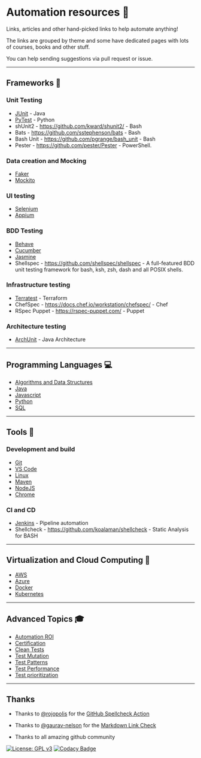 # Automation resources 🤖

Links, articles and other hand-picked links to help automate anything!

The links are grouped by theme and some have dedicated pages with lots of courses, books and other stuff.

You can help sending suggestions via pull request or issue.

---

## Frameworks 📝

### Unit Testing

- [JUnit](docs/frameworks/junit.md) - Java
- [PyTest](docs/frameworks/pytest.md) - Python
- shUnit2 - <https://github.com/kward/shunit2/> - Bash
- Bats - <https://github.com/sstephenson/bats> - Bash
- Bash Unit - <https://github.com/pgrange/bash_unit> - Bash
- Pester - https://github.com/pester/Pester - PowerShell. 

### Data creation and Mocking

- [Faker](docs/frameworks/faker.md)
- [Mockito](docs/frameworks/mockito.md)

### UI testing

- [Selenium](docs/frameworks/selenium.md)
- [Appium](docs/tools/appium.md)

### BDD Testing

- [Behave](docs/frameworks/behave.md)
- [Cucumber](docs/frameworks/cucumber.md)
- [Jasmine](docs/frameworks/jasmine.md)
- Shellspec - <https://github.com/shellspec/shellspec> - A full-featured BDD unit testing framework for bash, ksh, zsh, dash and all POSIX shells.

### Infrastructure testing

- [Terratest](docs/frameworks/terratest.md) - Terraform
- ChefSpec - <https://docs.chef.io/workstation/chefspec/> - Chef
- RSpec Puppet - <https://rspec-puppet.com/> - Puppet

### Architecture testing

- [ArchUnit](docs/frameworks/archunit.md) - Java Architecture

---

## Programming Languages 💻

- [Algorithms and Data Structures](docs/programming/algorithms.md)
- [Java](docs/programming/java.md)
- [Javascript](docs/programming/javascript.md)
- [Python](docs/programming/python.md)
- [SQL](docs/programming/sql.md)

---

## Tools 🔨

### Development and build

- [Git](docs/tools/linux.md)
- [VS Code](docs/tools/vscode.md)
- [Linux](docs/tools/git.md)
- [Maven](docs/tools/maven.md)
- [NodeJS](docs/tools/nodejs.md)
- [Chrome](docs/tools/chrome.md)

### CI and CD

- [Jenkins](docs/tools/jenkins.md) - Pipeline automation
- Shellcheck - <https://github.com/koalaman/shellcheck> - Static Analysis for BASH

---

## Virtualization and Cloud Computing 🎯

- [AWS](docs/clouds/aws.md)
- [Azure](docs/clouds/azure.md)
- [Docker](docs/tools/docker.md)
- [Kubernetes](docs/tools/kubernetes.md)

---

## Advanced Topics 🎓

- [Automation ROI](docs/topics/automation-roi.md)
- [Certification](docs/topics/certification.md)
- [Clean Tests](docs/topics/clean-tests.md)
- [Test Mutation](docs/topics/test-mutation.md)
- [Test Patterns](docs/topics/test-patterns.md)
- [Test Performance](docs/topics/test-performance.md)
- [Test prioritization](docs/topics/test-priorization.md)

---

## Thanks

- Thanks to [@rojopolis](https://github.com/rojopolis) for the [GitHub Spellcheck Action](https://github.com/rojopolis/spellcheck-github-actions)

- Thanks to [@gaurav-nelson](https://github.com/gaurav-nelson) for the [Markdown Link Check](https://github.com/gaurav-nelson/github-action-markdown-link-check)

- Thanks to all amazing github community

[![License: GPL v3](https://img.shields.io/badge/License-GPLv3-blue.svg)](https://www.gnu.org/licenses/gpl-3.0)
[![Codacy Badge](https://api.codacy.com/project/badge/Grade/cb911d602af6436a9fa5073616aa7815)](https://www.codacy.com/manual/edumco/automation-resources?utm_source=github.com&utm_medium=referral&utm_content=edumco/automation-resources&utm_campaign=Badge_Grade)
